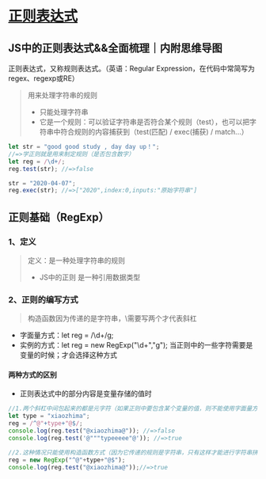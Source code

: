 # [正则表达式](https://juejin.im/post/5e8ab4efe51d4547170a9233)

## JS中的正则表达式&&全面梳理｜内附思维导图
正则表达式，又称规则表达式。（英语：Regular Expression，在代码中常简写为regex、regexp或RE）
> 用来处理字符串的规则
> * 只能处理字符串
> * 它是一个规则：可以验证字符串是否符合某个规则（test），也可以把字符串中符合规则的内容捕获到（test(匹配) / exec(捕获) / match...）

````javascript
let str = "good good study , day day up！";
//=>学正则就是用来制定规则（是否包含数字）
let reg = /\d+/;
reg.test(str); //=>false

str = "2020-04-07";
reg.exec(str); //=>["2020",index:0,inputs:"原始字符串"]
````

## 正则基础（RegExp）
### 1、定义
>定义：是一种处理字符串的规则
> * JS中的正则 是一种引用数据类型
### 2、正则的编写方式
> 构造函数因为传递的是字符串，\需要写两个才代表斜杠
* 字面量方式：let reg = /\d+/g;
* 实例的方式：let reg = new RegExp("\\d+","g"); 当正则中的一些字符需要是变量的时候；才会选择这种方式
#### 两种方式的区别
* 正则表达式中的部分内容是变量存储的值时
````javascript
//1.两个斜杠中间包起来的都是元字符（如果正则中要包含某个变量的值，则不能使用字面量方式创建）
let type = "xiaozhima";
reg = /^@"+type+"@$/; 
console.log(reg.test("@xiaozhima@")); //=>false
console.log(reg.test('@"""typeeeee"@')); //=>true

//2.这种情况只能使用构造函数方式（因为它传递的规则是字符串，只有这样才能进行字符串拼接）
reg = new RegExp("^@"+type+"@$");
console.log(reg.test("@xiaozhima@"));//=>true
````